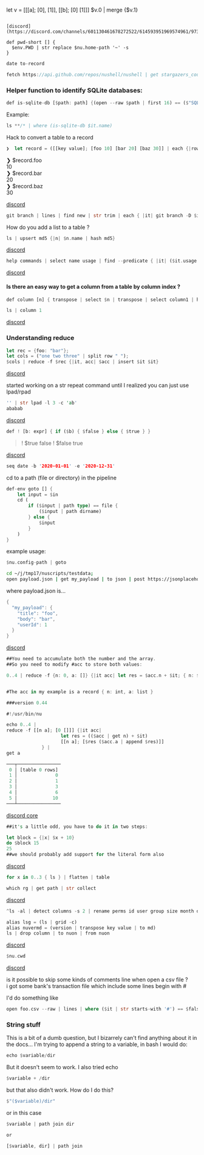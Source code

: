 
```rust

```
let v = [[[a]; [0], [1]], [[b]; [0] [1]]]
$v.0 | merge {$v.1}
```

[discord](https://discord.com/channels/601130461678272522/614593951969574961/973776154974629918)

def pwd-short [] {
  $env.PWD | str replace $nu.home-path '~' -s
}
```

```rust
date to-record
```

```rust
fetch https://api.github.com/repos/nushell/nushell | get stargazers_count
```

### Helper function to identify SQLite databases:

```rust
def is-sqlite-db [$path: path] {(open --raw $path | first 16) == ($"SQLite format 3(char -i 0)" | into binary)}
```

Example:

```rust
ls **/* | where (is-sqlite-db $it.name)
```

Hack to convert a table to a record

```rust
❯  let record = ([[key value]; [foo 10] [bar 20] [baz 30]] | each {|row| echo $"($row.key): ($row.value)"} | str collect , | $"{($in)}" | from nuon)
```                                                                                      
❯ $record.foo  
10               
❯ $record.bar  
20            
❯ $record.baz  
30  

[discord](https://discord.com/channels/601130461678272522/614593951969574961/964613306155413535)

```rust
git branch | lines | find new | str trim | each { |it| git branch -D $it }
```

How do you add a list to a table ?

```rust
ls | upsert md5 {|n| $n.name | hash md5}
```

[discord](https://discord.com/channels/601130461678272522/614593951969574961/961946292198715442)

```rust
help commands | select name usage | find --predicate { |it| ($it.usage | split chars | first) == ($it.usage | split chars | first | str downcase) }
```

[discord](https://discord.com/channels/601130461678272522/614593951969574961/960773100411179018)

#### Is there an easy way to get a column from a table by column index ?

```rust
def column [n] { transpose | select $n | transpose | select column1 | headers }
```

```rust
ls | column 1
```

[discord](https://discord.com/channels/601130461678272522/615253963645911060/959152636945387632)

### Understanding reduce

```rust
let rec = {foo: "bar"};
let cols = ("one two three" | split row " ");
$cols | reduce -f $rec {|it, acc| $acc | insert $it $it}
```

[discord](https://discord.com/channels/601130461678272522/614593951969574961/956339229946953738)

started working on a str repeat command until I realized you can just use lpad/rpad

```rust
'' | str lpad -l 3 -c 'ab'                             
ababab
```

[discord](https://discord.com/channels/601130461678272522/615962413203718156/954486380099154051)

```rust
def ! [b: expr] { if ($b) { $false } else { $true } }
```
> ! $true
false
> ! $false
true

[discord](https://discord.com/channels/601130461678272522/614593951969574961/948583172914962432)

```rust
seq date -b '2020-01-01' -e '2020-12-31'
```

cd to a path (file or directory) in the pipeline

```rust
def-env goto [] {
    let input = $in
    cd (
        if ($input | path type) == file {
            ($input | path dirname)
        } else {
            $input
        }
    )
}
```
example usage:   

```rust
$nu.config-path | goto
```

```bash
cd ~/j/tmp17/nuscripts/testdata;
open payload.json | get my_payload | to json | post https://jsonplaceholder.typicode.com/posts $in
```

where payload.json is...   
```rust
{
  "my_payload": {
    "title": "foo",
    "body": "bar",
    "userId": 1
  }
}
```

[discord](https://discord.com/channels/601130461678272522/614593951969574961/945600413028212756)

```rust
##You need to accumulate both the number and the array.
##So you need to modify #acc to store both values:

0..4 | reduce -f {n: 0, a: []} {|it acc| let res = $acc.n + $it; { n: $res ,  a: ($acc.a | append $res) } } | get a


#The acc in my example is a record { n: int, a: list }

###version 0.44

#!/usr/bin/nu

echo 0..4 |
reduce -f [[n a]; [0 []]] {|it acc|
                    let res = (($acc | get n) + $it)
                    [[n a]; [$res ($acc.a | append $res)]]
             } |
get a

───┬────────────────
 0 │ [table 0 rows]
 1 │              0
 2 │              1
 3 │              3
 4 │              6
 5 │             10
───┴────────────────
```

[discord core](https://discord.com/channels/601130461678272522/683070703716925568/945689592554733568)

```rust
##it's a little odd, you have to do it in two steps:

let block = {|x| $x + 10}
do $block 15
25
##we should probably add support for the literal form also
```

[discord](https://discord.com/channels/601130461678272522/683070703716925568/940721505250209842)

```rust
for x in 0..3 { ls } | flatten | table
```

```rust
which rg | get path | str collect
```

[discord](https://discord.com/channels/601130461678272522/683070703716925568/941826298802749480)

```rust
^ls -al | detect columns -s 2 | rename perms id user group size month day time file
```

```rust
alias lsg = (ls | grid -c)
alias nuvermd = (version | transpose key value | to md)
ls | drop column | to nuon | from nuon
```

[discord](https://discord.com/channels/601130461678272522/889232844101156914/939357502414409758)

```rust
$nu.cwd
```

[discord](https://discord.com/channels/601130461678272522/889232844101156914/938711460505325649)

is it possible to skip some kinds of comments line when open a csv file ?   
i got some bank's transaction file which include some lines begin with #

I'd do something like

```rust
open foo.csv --raw | lines | where ($it | str starts-with '#') == $false | from csv
```

### String stuff

This is a bit of a dumb question, but I bizarrely can't find anything about it in the docs... I'm trying to append a string to a variable, in bash I would do:

```rust
echo $variable/dir
```

But it doesn't seem to work. I also tried echo

```rust
$variable + /dir
```

but that also didn't work. How do I do this?

```rust
$"($variable)/dir"
```

or in this case

```rust
$variable | path join dir

or

[$variable, dir] | path join
```
